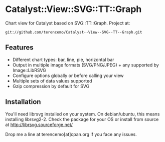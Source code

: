 Catalyst::View::SVG::TT::Graph
==============================

Chart view for Catalyst based on SVG::TT::Graph. Project at:

    git://github.com/terencemo/Catalyst--View--SVG--TT--Graph.git

Features
--------

 * Different chart types: bar, line, pie, horizontal bar
 * Output in multiple image formats (SVG/PNG/JPEG) + any supported by Image::LibRSVG
 * Configure options globally or before calling your view
 * Multiple sets of data values supported
 * Gzip compression by default for SVG

Installation
------------

You'll need librsvg installed on your system. On debian/ubuntu, this means
installing librsvg2-2. Check the package for your OS or install from source at
http://librsvg.sourceforge.net/

Drop me a line at terencemo[at]cpan.org if you face any issues.

